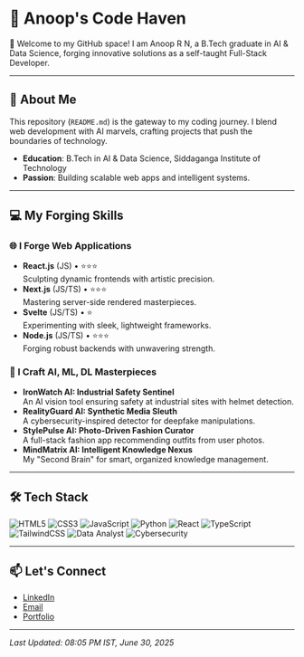 # 🌟 Anoop's Code Haven
👋 Welcome to my GitHub space! I am Anoop R N, a B.Tech graduate in AI & Data Science, forging innovative solutions as a self-taught Full-Stack Developer.

---

## 🚀 About Me
This repository (`README.md`) is the gateway to my coding journey. I blend web development with AI marvels, crafting projects that push the boundaries of technology.

- **Education**: B.Tech in AI & Data Science, Siddaganga Institute of Technology
- **Passion**: Building scalable web apps and intelligent systems.

---

## 💻 My Forging Skills

### 🌐 I Forge Web Applications
- **React.js** (JS) • ⭐️⭐️⭐️  
  Sculpting dynamic frontends with artistic precision.
- **Next.js** (JS/TS) • ⭐️⭐️⭐️  
  Mastering server-side rendered masterpieces.
- **Svelte** (JS/TS) • ⭐  
  Experimenting with sleek, lightweight frameworks.
- **Node.js** (JS/TS) • ⭐️⭐️⭐️  
  Forging robust backends with unwavering strength.

### 🤖 I Craft AI, ML, DL Masterpieces
- **IronWatch AI: Industrial Safety Sentinel**  
  An AI vision tool ensuring safety at industrial sites with helmet detection.
- **RealityGuard AI: Synthetic Media Sleuth**  
  A cybersecurity-inspired detector for deepfake manipulations.
- **StylePulse AI: Photo-Driven Fashion Curator**  
  A full-stack fashion app recommending outfits from user photos.
- **MindMatrix AI: Intelligent Knowledge Nexus**  
  My "Second Brain" for smart, organized knowledge management.

---

## 🛠️ Tech Stack
<!-- Badges from https://github.com/Ileriayo/markdown-badges -->
![HTML5](https://img.shields.io/badge/html5-%23E34F26.svg?style=for-the-badge&logo=html5&logoColor=white)
![CSS3](https://img.shields.io/badge/css3-%231572B6.svg?style=for-the-badge&logo=css3&logoColor=white)
![JavaScript](https://img.shields.io/badge/javascript-%23323330.svg?style=for-the-badge&logo=javascript&logoColor=%23F7DF1E)
![Python](https://img.shields.io/badge/python-3670A0?style=for-the-badge&logo=python&logoColor=ffdd54)
![React](https://img.shields.io/badge/react-%2320232a.svg?style=for-the-badge&logo=react&logoColor=%2361DAFB)
![TypeScript](https://img.shields.io/badge/typescript-%23007ACC.svg?style=for-the-badge&logo=typescript&logoColor=white)
![TailwindCSS](https://img.shields.io/badge/tailwindcss-%2338B2AC.svg?style=for-the-badge&logo=tailwind-css&logoColor=white)
![Data Analyst](https://img.shields.io/badge/Data%20Analyst-%231E90FF.svg?style=for-the-badge&logo=chart-bar&logoColor=white)
![Cybersecurity](https://img.shields.io/badge/Cybersecurity-%23FF4500.svg?style=for-the-badge&logo=shield&logoColor=white)

---

## 📫 Let's Connect
- [LinkedIn](https://www.linkedin.com/in/anooprn-mahi7781)
- [Email](mailto:anoop@example.com)
- [Portfolio](https://leetcode.com/u/jaga4056/)

---

*Last Updated: 08:05 PM IST, June 30, 2025*
